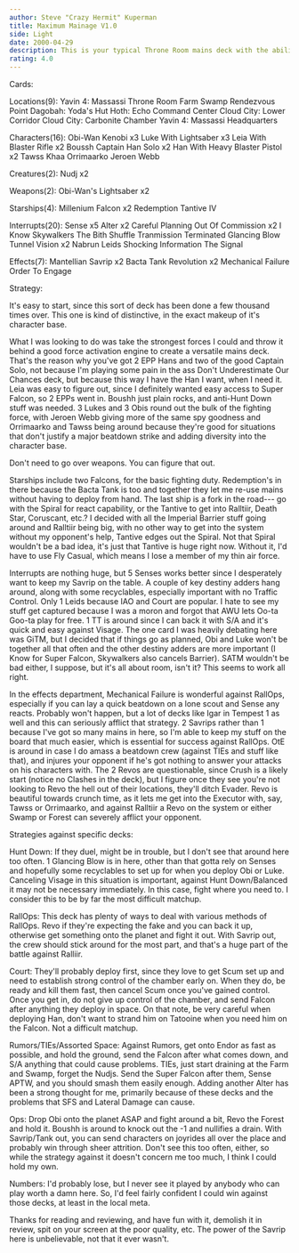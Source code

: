 ```yaml
---
author: Steve "Crazy Hermit" Kuperman
title: Maximum Mainage V1.0
side: Light
date: 2000-04-29
description: This is your typical Throne Room mains deck with the ability to fight where it wants to, when it wants to.
rating: 4.0
---
```

Cards: 

Locations(9):
Yavin 4: Massassi Throne Room
Farm
Swamp
Rendezvous Point
Dagobah: Yoda's Hut
Hoth: Echo Command Center
Cloud City: Lower Corridor
Cloud City: Carbonite Chamber
Yavin 4: Massassi Headquarters


Characters(16):
Obi-Wan Kenobi x3
Luke With Lightsaber x3
Leia With Blaster Rifle x2
Boussh
Captain Han Solo x2
Han With Heavy Blaster Pistol x2
Tawss Khaa
Orrimaarko
Jeroen Webb

Creatures(2):
Nudj x2

Weapons(2):
Obi-Wan's Lightsaber x2

Starships(4):
Millenium Falcon x2
Redemption
Tantive IV

Interrupts(20):
Sense x5
Alter x2
Careful Planning
Out Of Commission x2
I Know
Skywalkers
The Bith Shuffle
Tranmission Terminated
Glancing Blow
Tunnel Vision x2
Nabrun Leids
Shocking Information
The Signal

Effects(7):
Mantellian Savrip x2
Bacta Tank
Revolution x2
Mechanical Failure
Order To Engage 

Strategy: 

It's easy to start, since this sort of deck has been done a few thousand times over. This one is kind of distinctive, in the exact makeup of it's character base.

What I was looking to do was take the strongest forces I could and throw it behind a good force activation engine to create a versatile mains deck. That's the reason why you've got 2 EPP Hans and two of the good Captain Solo, not because I'm playing some pain in the ass Don't Underestimate Our Chances deck, but because this way I have the Han I want, when I need it.  Leia was easy to figure out, since I definitely wanted easy access to Super Falcon, so 2 EPPs went in. Boushh just plain rocks, and anti-Hunt Down stuff was needed. 3 Lukes and 3 Obis round out the bulk of the fighting force, with Jeroen Webb giving more of the same spy goodness and Orrimaarko and Tawss being around because they're good for situations that don't justify a major beatdown strike and adding diversity into the character base.

Don't need to go over weapons. You can figure that out.

Starships include two Falcons, for the basic fighting duty. Redemption's in there because the Bacta Tank is too and together they let me re-use mains without having to deploy from hand. The last ship is a fork in the road--- go with the Spiral for react capability, or the Tantive to get into Ralltiir, Death Star, Coruscant, etc.? I decided with all the Imperial Barrier stuff going around and Ralltiir being big, with no other way to get into the system without my opponent's help, Tantive edges out the Spiral. Not that Spiral wouldn't be a bad idea, it's just that Tantive is huge right now. Without it, I'd have to use Fly Casual, which means I lose a member of my thin air force.


Interrupts are nothing huge, but 5 Senses works better since I desperately want to keep my Savrip on the table. A couple of key destiny adders hang around, along with some recyclables, especially important with no Traffic Control. Only 1 Leids because IAO and Court are popular. I hate to see my stuff get captured because I was a moron and forgot that AWU lets Oo-ta Goo-ta play for free. 1 TT is around since I can back it with S/A and it's quick and easy against Visage. The one card I was heavily debating here was GiTM, but I decided that if things go as planned, Obi and Luke won't be together all that often and the other destiny adders are more important (I Know for Super Falcon, Skywalkers also cancels Barrier). SATM wouldn't be bad either, I suppose, but it's all about room, isn't it? This seems to work all right.


In the effects department, Mechanical Failure is wonderful against RallOps, especially if you can lay a quick beatdown on a lone scout and Sense any reacts. Probably won't happen, but a lot of decks like Igar in Tempest 1 as well and this can seriously afflict that strategy. 2 Savrips rather than 1 because I've got so many mains in here, so I'm able to keep my stuff on the board that much easier, which is essential for success against RallOps. OtE is around in case I do amass a beatdown crew (against TIEs and stuff like that), and injures your opponent if he's got nothing to answer your attacks on his characters with. The 2 Revos are questionable, since Crush is a likely start (notice no Clashes in the deck), but I figure once they see you're not looking to Revo the hell out of their locations, they'll ditch Evader. Revo is beautiful towards crunch time, as it lets me get into the Executor with, say, Tawss or Orrimaarko, and against Ralltiir a Revo on the system or either Swamp or Forest can severely afflict your opponent.


Strategies against specific decks:

Hunt Down: If they duel, might be in trouble, but I don't see that around here too often. 1 Glancing Blow is in here, other than that gotta rely on Senses and hopefully some recyclables to set up for when you deploy Obi or Luke. Canceling Visage in this situation is important, against Hunt Down/Balanced it may not be necessary immediately. In this case, fight where you need to. I consider this to be by far the most difficult matchup.

RallOps: This deck has plenty of ways to deal with various methods of RallOps. Revo if they're expecting the fake and you can back it up, otherwise get something onto the planet and fight it out. With Savrip out, the crew should stick around for the most part, and that's a huge part of the battle against Ralliir.


Court: They'll probably deploy first, since they love to get Scum set up and need to establish strong control of the chamber early on. When they do, be ready and kill them fast, then cancel Scum once you've gained control. Once you get in, do not give up control of the chamber, and send Falcon after anything they deploy in space. On that note, be very careful when deploying Han, don't want to strand him on Tatooine when you need him on the Falcon. Not a difficult matchup.


Rumors/TIEs/Assorted Space: Against Rumors, get onto Endor as fast as possible, and hold the ground, send the Falcon after what comes down, and S/A anything that could cause problems. TIEs, just start draining at the Farm and Swamp, forget the Nudjs. Send the Super Falcon after them, Sense APTW, and you should smash them easily enough. Adding another Alter has been a strong thought for me, primarily because of these decks and the problems that SFS and Lateral Damage can cause.

Ops: Drop Obi onto the planet ASAP and fight around a bit, Revo the Forest and hold it. Boushh is around to knock out the -1 and nullifies a drain. With Savrip/Tank out, you can send characters on joyrides all over the place and probably win through sheer attrition. Don't see this too often, either, so while the strategy against it doesn't concern me too much, I think I could hold my own.

Numbers: I'd probably lose, but I never see it played by anybody who can play worth a damn here.
So, I'd feel fairly confident I could win against those decks, at least in the local meta.

Thanks for reading and reviewing, and have fun with it, demolish it in review, spit on your screen at the poor quality, etc. The power of the Savrip here is unbelievable, not that it ever wasn't.  